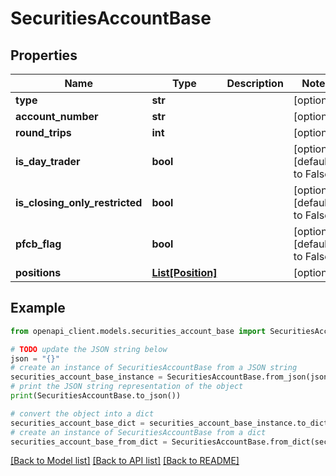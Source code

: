 # SecuritiesAccountBase


## Properties

Name | Type | Description | Notes
------------ | ------------- | ------------- | -------------
**type** | **str** |  | [optional] 
**account_number** | **str** |  | [optional] 
**round_trips** | **int** |  | [optional] 
**is_day_trader** | **bool** |  | [optional] [default to False]
**is_closing_only_restricted** | **bool** |  | [optional] [default to False]
**pfcb_flag** | **bool** |  | [optional] [default to False]
**positions** | [**List[Position]**](Position.md) |  | [optional] 

## Example

```python
from openapi_client.models.securities_account_base import SecuritiesAccountBase

# TODO update the JSON string below
json = "{}"
# create an instance of SecuritiesAccountBase from a JSON string
securities_account_base_instance = SecuritiesAccountBase.from_json(json)
# print the JSON string representation of the object
print(SecuritiesAccountBase.to_json())

# convert the object into a dict
securities_account_base_dict = securities_account_base_instance.to_dict()
# create an instance of SecuritiesAccountBase from a dict
securities_account_base_from_dict = SecuritiesAccountBase.from_dict(securities_account_base_dict)
```
[[Back to Model list]](../README.md#documentation-for-models) [[Back to API list]](../README.md#documentation-for-api-endpoints) [[Back to README]](../README.md)


